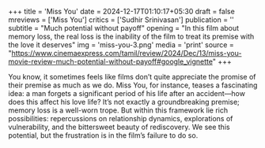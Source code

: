 +++
title = 'Miss You'
date = 2024-12-17T01:10:17+05:30
draft = false
mreviews = ['Miss You']
critics = ['Sudhir Srinivasan']
publication = ''
subtitle = "Much potential without payoff"
opening = "In this film about memory loss, the real loss is the inability of the film to treat its premise with the love it deserves"
img = 'miss-you-3.png'
media = 'print'
source = "https://www.cinemaexpress.com/tamil/review/2024/Dec/13/miss-you-movie-review-much-potential-without-payoff#google_vignette"
+++

You know, it sometimes feels like films don’t quite appreciate the promise of their premise as much as we do. Miss You, for instance, teases a fascinating idea: a man forgets a significant period of his life after an accident—how does this affect his love life? It’s not exactly a groundbreaking premise; memory loss is a well-worn trope. But within this framework lie rich possibilities: repercussions on relationship dynamics, explorations of vulnerability, and the bittersweet beauty of rediscovery. We see this potential, but the frustration is in the film’s failure to do so.
